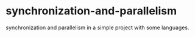 # synchronization-and-parallelism
synchronization and parallelism in a simple project with some languages. 
